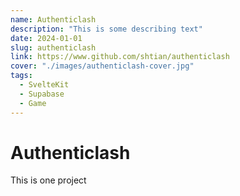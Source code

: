 ```yaml
---
name: Authenticlash
description: "This is some describing text"
date: 2024-01-01
slug: authenticlash
link: https://www.github.com/shtian/authenticlash
cover: "./images/authenticlash-cover.jpg"
tags:
  - SvelteKit
  - Supabase
  - Game
---
```


# Authenticlash

This is one project
